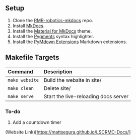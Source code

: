 ## Setup

1. Clone the [RMR-robotics-mkdocs]() repo.
2. Install [MkDocs](https://www.mkdocs.org).
3. Install the [Material for MkDocs](https://squidfunk.github.io/mkdocs-material/) theme.
4. Install the [Pygments](http://pygments.org/) syntax highlighter.
5. Install the [PyMdown Extensions](https://facelessuser.github.io/pymdown-extensions/) Markdown extensions.

## Makefile Targets

| Command        | Description                          |
| :------------- | :----------------------------------- |
| `make website` | Build the website in site/           |
| `make clean`   | Delete site/                         |
| `make serve`   | Start the live-reloading docs server |

### To-do

1. Add a countdown timer

(Website Link)[https://mattsegura.github.io/LSCRMC-Docs/]
